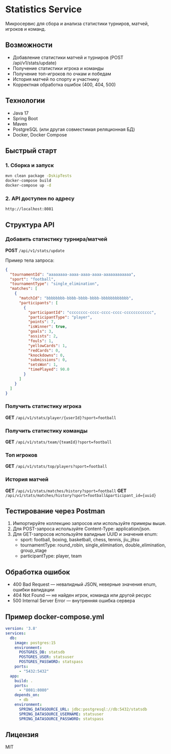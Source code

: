 # Statistics Service

Микросервис для сбора и анализа статистики турниров, матчей, игроков и команд.

## Возможности
- Добавление статистики матчей и турниров (POST /api/v1/stats/update)
- Получение статистики игрока и команды
- Получение топ-игроков по очкам и победам
- История матчей по спорту и участнику
- Корректная обработка ошибок (400, 404, 500)

## Технологии
- Java 17
- Spring Boot
- Maven
- PostgreSQL (или другая совместимая реляционная БД)
- Docker, Docker Compose

## Быстрый старт

### 1. Сборка и запуск

```bash
mvn clean package -DskipTests
docker-compose build
docker-compose up -d
```

### 2. API доступен по адресу
```
http://localhost:8081
```

## Структура API

### Добавить статистику турнира/матчей
**POST** `/api/v1/stats/update`

Пример тела запроса:
```json
{
  "tournamentId": "aaaaaaaa-aaaa-aaaa-aaaa-aaaaaaaaaaaa",
  "sport": "football",
  "tournamentType": "single_elimination",
  "matches": [
    {
      "matchId": "bbbbbbbb-bbbb-bbbb-bbbb-bbbbbbbbbbbb",
      "participants": [
        {
          "participantId": "cccccccc-cccc-cccc-cccc-cccccccccccc",
          "participantType": "player",
          "points": 7,
          "isWinner": true,
          "goals": 3,
          "assists": 2,
          "fouls": 1,
          "yellowCards": 1,
          "redCards": 0,
          "knockdowns": 0,
          "submissions": 0,
          "setsWon": 1,
          "timePlayed": 90.0
        }
      ]
    }
  ]
}
```

### Получить статистику игрока
**GET** `/api/v1/stats/player/{userId}?sport=football`

### Получить статистику команды
**GET** `/api/v1/stats/team/{teamId}?sport=football`

### Топ игроков
**GET** `/api/v1/stats/top/players?sport=football`

### История матчей
**GET** `/api/v1/stats/matches/history?sport=football`
**GET** `/api/v1/stats/matches/history?sport=football&participant_id={uuid}`

## Тестирование через Postman

1. Импортируйте коллекцию запросов или используйте примеры выше.
2. Для POST-запроса используйте Content-Type: application/json.
3. Для GET-запросов используйте валидные UUID и значения enum:
   - sport: football, boxing, basketball, chess, tennis, jiu_jitsu
   - tournamentType: round_robin, single_elimination, double_elimination, group_stage
   - participantType: player, team

## Обработка ошибок
- 400 Bad Request — невалидный JSON, неверные значения enum, ошибки валидации
- 404 Not Found — не найден игрок, команда или другой ресурс
- 500 Internal Server Error — внутренняя ошибка сервера

## Пример docker-compose.yml
```yaml
version: '3.8'
services:
  db:
    image: postgres:15
    environment:
      POSTGRES_DB: statsdb
      POSTGRES_USER: statsuser
      POSTGRES_PASSWORD: statspass
    ports:
      - "5432:5432"
  app:
    build: .
    ports:
      - "8081:8080"
    depends_on:
      - db
    environment:
      SPRING_DATASOURCE_URL: jdbc:postgresql://db:5432/statsdb
      SPRING_DATASOURCE_USERNAME: statsuser
      SPRING_DATASOURCE_PASSWORD: statspass
```

## Лицензия
MIT 